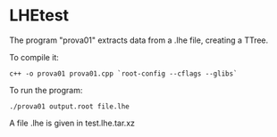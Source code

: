 # LHEtest

The program "prova01" extracts data from a .lhe file, creating a TTree.

To compile it: 
```
c++ -o prova01 prova01.cpp `root-config --cflags --glibs`
```
To run the program:
```
./prova01 output.root file.lhe
```
A file .lhe is given in test.lhe.tar.xz
